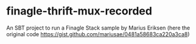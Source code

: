 # finagle-thrift-mux-recorded
An SBT project to run a Finagle Stack sample by Marius Eriksen (here the original code https://gist.github.com/mariusae/0481a58683ca220a3ca8)
